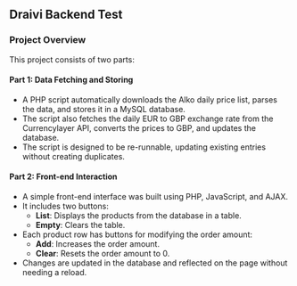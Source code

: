 ## Draivi Backend Test

### Project Overview

This project consists of two parts:

#### Part 1: Data Fetching and Storing
- A PHP script automatically downloads the Alko daily price list, parses the data, and stores it in a MySQL database. 
- The script also fetches the daily EUR to GBP exchange rate from the Currencylayer API, converts the prices to GBP, and updates the database. 
- The script is designed to be re-runnable, updating existing entries without creating duplicates.

#### Part 2: Front-end Interaction
- A simple front-end interface was built using PHP, JavaScript, and AJAX.
- It includes two buttons: 
  - **List**: Displays the products from the database in a table.
  - **Empty**: Clears the table.
- Each product row has buttons for modifying the order amount:
  - **Add**: Increases the order amount.
  - **Clear**: Resets the order amount to 0.
- Changes are updated in the database and reflected on the page without needing a reload.
